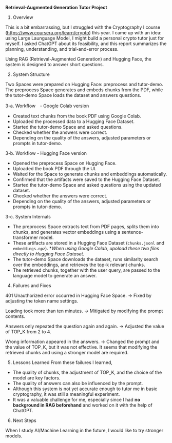 <B>Retrieval-Augmented Generation Tutor Project</b>

1. Overview 

This is a bit embarrassing, but I struggled with the Cryptography I course (https://www.coursera.org/learn/crypto) this year. I came up with an idea: using Large Launguage Model, I might build a personal crypto tutor just for myself.  I asked ChatGPT about its feasibility, and this report summarizes the planning, understanding, and trial-and-error process.

Using RAG (Retrieval-Augmented Generation) and Hugging Face, the system is designed to answer short questions.


2. System Structure

Two Spaces were prepared on Hugging Face: preprocess and tutor-demo. The preprocess Space generates and embeds chunks from the PDF, while the tutor-demo Space loads the dataset and answers questions.


3-a. Workflow　- Google Colab version

- Created text chunks from the book PDF using Google Colab.
- Uploaded the processed data to a Hugging Face Dataset.
- Started the tutor-demo Space and asked questions.
- Checked whether the answers were correct.
- Depending on the quality of the answers, adjusted parameters or prompts in tutor-demo.


3-b. Workflow - Hugging Face version

- Opened the preprocess Space on Hugging Face.
- Uploaded the book PDF through the UI.
- Waited for the Space to generate chunks and embeddings automatically.
- Confirmed that the artifacts were saved to the Hugging Face Dataset.
- Started the tutor-demo Space and asked questions using the updated dataset.
- Checked whether the answers were correct.
- Depending on the quality of the answers, adjusted parameters or prompts in tutor-demo.


3-c. System Internals

- The preprocess Space extracts text from PDF pages, splits them into chunks, and generates vector embeddings using a sentence-transformer model.
- These artifacts are stored in a Hugging Face Dataset (`chunks.jsonl` and `embeddings.npz`).  **When using Google Colab, upoload these two files directly to Hugging Face Dataset.*
- The tutor-demo Space downloads the dataset, runs similarity search over the embeddings, and retrieves the top-k relevant chunks.
- The retrieved chunks, together with the user query, are passed to the language model to generate an answer.


4. Failures and Fixes

401 Unauthorized error occurred in Hugging Face Space.
→ Fixed by adjusting the token name settings.

Loading took more than ten minutes.
→ Mitigated by modifying the prompt contents.

Answers only repeated the question again and again.
→ Adjusted the value of TOP_K from 2 to 4.

Wrong information appeared in the answers.
→ Changed the prompt and the value of TOP_K, but it was not effective. It seems that modifying the retrieved chunks and using a stronger model are required.


5. Lessons Learned
From these failures I learned,
- The quality of chunks, the adjustment of TOP_K, and the choice of the model are key factors.
- The quality of answers can also be influenced by the prompt.
- Although this system is not yet accurate enough to tutor me in basic cryptography, it was still a meaningful experiment.
- It was a valuable challenge for me, especially since I had <b>no background in RAG beforehand</b> and worked on it with the help of ChatGPT.


6. Next Steps

When I study AI/Machine Learning in the future, I would like to try stronger models.
